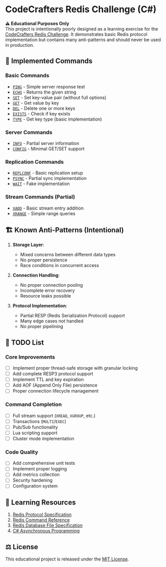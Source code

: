 # CodeCrafters Redis Challenge (C#)

**⚠️ Educational Purposes Only**  
This project is intentionally poorly designed as a learning exercise for the [CodeCrafters Redis Challenge](https://codecrafters.io/challenges/redis). It demonstrates basic Redis protocol implementation but contains many anti-patterns and should never be used in production.

## 🚀 Implemented Commands

### Basic Commands
- [`PING`](https://redis.io/commands/ping/) - Simple server response test
- [`ECHO`](https://redis.io/commands/echo/) - Returns the given string
- [`SET`](https://redis.io/commands/set/) - Set key-value pair (without full options)
- [`GET`](https://redis.io/commands/get/) - Get value by key
- [`DEL`](https://redis.io/commands/del/) - Delete one or more keys
- [`EXISTS`](https://redis.io/commands/exists/) - Check if key exists
- [`TYPE`](https://redis.io/commands/type/) - Get key type (basic implementation)

### Server Commands
- [`INFO`](https://redis.io/commands/info/) - Partial server information
- [`CONFIG`](https://redis.io/commands/config/) - Minimal GET/SET support

### Replication Commands
- [`REPLCONF`](https://redis.io/commands/replconf/) - Basic replication setup
- [`PSYNC`](https://redis.io/commands/psync/) - Partial sync implementation
- [`WAIT`](https://redis.io/commands/wait/) - Fake implementation

### Stream Commands (Partial)
- [`XADD`](https://redis.io/commands/xadd/) - Basic stream entry addition
- [`XRANGE`](https://redis.io/commands/xrange/) - Simple range queries

## 🏗️ Known Anti-Patterns (Intentional)

1. **Storage Layer**:
   - Mixed concerns between different data types
   - No proper persistence
   - Race conditions in concurrent access

2. **Connection Handling**:
   - No proper connection pooling
   - Incomplete error recovery
   - Resource leaks possible

3. **Protocol Implementation**:
   - Partial RESP (Redis Serialization Protocol) support
   - Many edge cases not handled
   - No proper pipelining

## 📝 TODO List

### Core Improvements
- [ ] Implement proper thread-safe storage with granular locking
- [ ] Add complete RESP3 protocol support
- [ ] Implement TTL and key expiration
- [ ] Add AOF (Append Only File) persistence
- [ ] Proper connection lifecycle management

### Command Completion
- [ ] Full stream support (`XREAD`, `XGROUP`, etc.)
- [ ] Transactions (`MULTI`/`EXEC`)
- [ ] Pub/Sub functionality
- [ ] Lua scripting support
- [ ] Cluster mode implementation

### Code Quality
- [ ] Add comprehensive unit tests
- [ ] Implement proper logging
- [ ] Add metrics collection
- [ ] Security hardening
- [ ] Configuration system

## 🧠 Learning Resources

1. [Redis Protocol Specification](https://redis.io/docs/reference/protocol-spec/)
2. [Redis Command Reference](https://redis.io/commands/)
3. [Redis Database File Specification](https://rdb.fnordig.de/file_format.html)
4. [C# Asynchronous Programming](https://docs.microsoft.com/en-us/dotnet/csharp/async)

## ⚖️ License

This educational project is released under the [MIT License](LICENSE).
